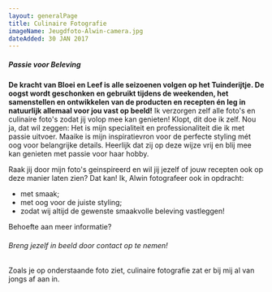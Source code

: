```yaml
---
layout: generalPage
title: Culinaire Fotografie
imageName: Jeugdfoto-Alwin-camera.jpg
dateAdded: 30 JAN 2017
---
```


##### Passie voor Beleving

**De kracht van Bloei en Leef is alle seizoenen volgen op het Tuinderijtje. De oogst wordt geschonken en gebruikt tijdens de weekenden, het samenstellen en ontwikkelen van de producten en recepten én leg in natuurlijk allemaal voor jou vast op beeld!**
Ik verzorgen zelf alle foto's en culinaire foto's zodat jij volop mee kan genieten! Klopt, dit doe ik zelf. Nou ja, dat wil zeggen: Het is mijn specialiteit en professionaliteit die ik met passie uitvoer. Maaike is mijn inspiratievron voor de perfecte styling mét oog voor belangrijke details. Heerlijk dat zij op deze wijze vrij en blij mee kan genieten met passie voor haar hobby.

Raak jij door mijn foto's geinspireerd en wil jij jezelf of jouw recepten ook op deze manier laten zien? Dat kan! Ik, Alwin fotografeer ook in opdracht:

* met smaak;
* met oog voor de juiste styling;
* zodat wij altijd de gewenste smaakvolle beleving vastleggen!


Behoefte aan meer informatie?

###### Breng jezelf in beeld door contact op te nemen!
Zoals je op onderstaande foto ziet, culinaire fotografie zat er bij mij al van jongs af aan in.
